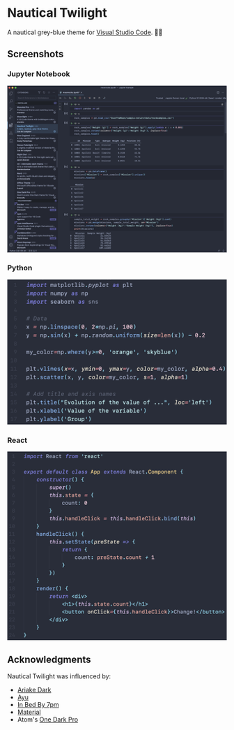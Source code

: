

# Nautical Twilight

A nautical grey-blue theme for [Visual Studio Code](https://code.visualstudio.com). 🌅⚓

## Screenshots

### Jupyter Notebook
![Notebook Example](img/notebook.png)

### Python
![Python Example](img/Python.png)

### React
![React Example](img/react.png)

## Acknowledgments
Nautical Twilight was influenced by:
* [Ariake Dark](https://marketplace.visualstudio.com/items?itemName=wart.ariake-dark)
* [Ayu](https://marketplace.visualstudio.com/items?itemName=teabyii.ayu)
* [In Bed By 7pm](https://marketplace.visualstudio.com/items?itemName=sdras.inbedby7pm)
* [Material](https://marketplace.visualstudio.com/items?itemName=Equinusocio.vsc-material-theme)
* Atom's [One Dark Pro](https://atom.io/themes/one-dark-syntax)
